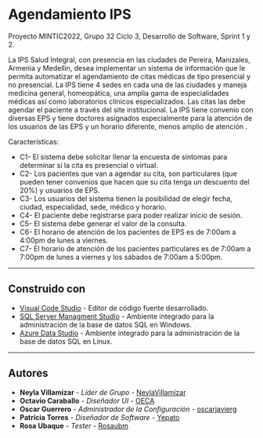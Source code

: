 # Agendamiento IPS

Proyecto MINTIC2022, Grupo 32 Ciclo 3, Desarrollo de Software, Sprint 1 y 2.

La IPS Salud Integral, con presencia en las ciudades de Pereira, Manizales, Armenia y Medellín, desea implementar un sistema de información que le permita automatizar el agendamiento de citas médicas de tipo presencial y no presencial. La IPS tiene 4 sedes en cada una de las ciudades y maneja medicina general, homeopática, una amplia gama de especialidades médicas así como laboratorios clínicos especializados. Las citas las debe agendar el paciente a través del site institucional. La IPS tiene convenio con diversas EPS y tiene doctores asignados especialmente para la atención de los usuarios de las EPS y un horario diferente, menos amplio de atención .

Características:

* C1- El sistema debe solicitar llenar la encuesta de síntomas para determinar si la cita es presencial o virtual.
* C2- Los pacientes que van a agendar su cita, son particulares (que pueden tener convenios que hacen que su cita tenga un descuento del 20%) y usuarios de EPS.
* C3- Los usuarios del sistema tienen la posibilidad de elegir fecha, ciudad, especialidad, sede, médico y horario.
* C4- El paciente debe registrarse para poder realizar inicio de sesión.
* C5- El sistema debe generar el valor de la consulta.
* C6- El horario de atención de los pacientes de EPS es de 7:00am a 4:00pm de lunes a viernes.
* C7- El horario de atención de los pacientes particulares es de 7:00am a 7:00pm de lunes a viernes y los sábados de 7:00am a 5:00pm.

---
## Construido con

* [Visual Code Studio](https://code.visualstudio.com/) - Editor de código fuente desarrollado.
* [SQL Server Managment Studio](https://docs.microsoft.com/en-us/sql/ssms/download-sql-server-management-studio-ssms?view=sql-server-ver15) - Ambiente integrado para la administración de la base de datos SQL en Windows.
* [Azure Data Studio](https://docs.microsoft.com/en-us/sql/azure-data-studio/download-azure-data-studio?view=sql-server-ver15) - Ambiente integrado para la administración de la base de datos SQL en Linux.

---
## Autores

* **Neyla Villamizar** - *Líder de Grupo* - [NeylaVillamizar](https://github.com/NeylaVillamizar)
* **Octavio Caraballo** - *Diseñador UI* - [OECA](https://github.com/OECA)
* **Oscar Guerrero** - *Administrador de la Configuración* - [oscarjavierg](https://github.com/oscarjavierg)
* **Patricia Torres** - *Diseñador de Software* - [Yepato](https://github.com/Yepato)
* **Rosa Ubaque** - *Tester* - [Rosaubm](https://github.com/Rosaubm)